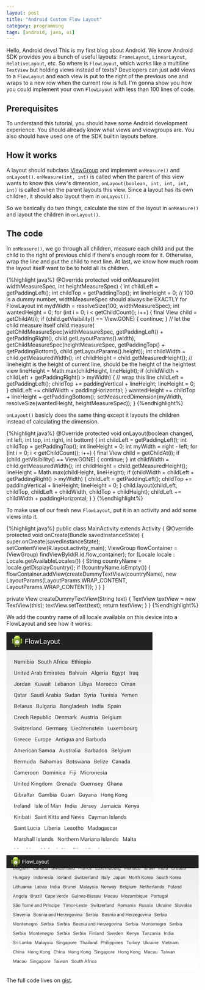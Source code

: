 ```yaml
---
layout: post
title: "Android Custom Flow Layout"
category: programming
tags: [android, java, ui]
---
```


Hello, Android devs! This is my first blog about Android. We know Android SDK provides you a bunch
of useful layouts: `FrameLayout`, `LinearLayout`, `RelativeLayout`, etc. So where is `FlowLayout`,
which works like a multiline `TextView` but holding views instead of texts? Developers can just add
views to a `FlowLayout` and each view is put to the right of the previous one and wraps to a new row
when the current row is full. I'm gonna show you how you could implement your own `FlowLayout` with
less than 100 lines of code.

<!-- more start -->

## Prerequisites

To understand this tutorial, you should have some Android development experience. You should already
know what views and viewgroups are. You also should have used one of the SDK builtin layouts before.

## How it works

A layout should subclass
[ViewGroup](http://developer.android.com/reference/android/view/ViewGroup.html) and implement
`onMeasure()` and `onLayout()`. `onMeasure(int, int)` is called when the parent of this view wants
to know this view's dimension, `onLayout(boolean, int, int, int, int)` is called when the parent
layouts this view. Since a layout has its own children, it should also layout them in `onLayout()`.

So we basically do two things, calculate the size of the layout in `onMeasure()` and layout the
children in `onLayout()`.

## The code

In `onMeasure()`, we go through all children, measure each child and put the child to the right of
previous child if there's enough room for it. Otherwise, wrap the line and put the child to next
line. At last, we know how much room the layout itself want to be to hold all its children.

{%highlight java%}
@Override
protected void onMeasure(int widthMeasureSpec, int heightMeasureSpec) {
  int childLeft = getPaddingLeft();
  int childTop = getPaddingTop();
  int lineHeight = 0;
  // 100 is a dummy number, widthMeasureSpec should always be EXACTLY for FlowLayout
  int mydWidth = resolveSize(100, widthMeasureSpec);
  int wantedHeight = 0;
  for (int i = 0; i < getChildCount(); i++) {
    final View child = getChildAt(i);
    if (child.getVisibility() == View.GONE) {
      continue;
    }
    // let the child measure itself
    child.measure(
        getChildMeasureSpec(widthMeasureSpec, getPaddingLeft() + getPaddingRight(),
            child.getLayoutParams().width),
        getChildMeasureSpec(heightMeasureSpec, getPaddingTop() + getPaddingBottom(),
            child.getLayoutParams().height));
    int childWidth = child.getMeasuredWidth();
    int childHeight = child.getMeasuredHeight();
    // lineheight is the height of current line, should be the height of the heightest view
    lineHeight = Math.max(childHeight, lineHeight);
    if (childWidth + childLeft + getPaddingRight() > myWidth) {
      // wrap this line
      childLeft = getPaddingLeft();
      childTop += paddingVertical + lineHeight;
      lineHeight = 0;
    }
    childLeft += childWidth + paddingHorizontal;
  }
  wantedHeight += childTop + lineHeight + getPaddingBottom();
  setMeasuredDimension(myWidth, resolveSize(wantedHeight, heightMeasureSpec));
}
{%endhighlight%}

`onLayout()` basicly does the same thing except it layouts the children instead of calculating the
dimension.

{%highlight java%}
@Override
protected void onLayout(boolean changed, int left, int top, int right, int bottom) {
  int childLeft = getPaddingLeft();
  int childTop = getPaddingTop();
  int lineHeight = 0;
  int myWidth = right - left;
  for (int i = 0; i < getChildCount(); i++) {
    final View child = getChildAt(i);
    if (child.getVisibility() == View.GONE) {
      continue;
    }
    int childWidth = child.getMeasuredWidth();
    int childHeight = child.getMeasuredHeight();
    lineHeight = Math.max(childHeight, lineHeight);
    if (childWidth + childLeft + getPaddingRight() > myWidth) {
      childLeft = getPaddingLeft();
      childTop += paddingVertical + lineHeight;
      lineHeight = 0;
    }
    child.layout(childLeft, childTop, childLeft + childWidth, childTop + childHeight);
    childLeft += childWidth + paddingHorizontal;
  }
}
{%endhighlight%}

To make use of our fresh new `FlowLayout`, put it in an activity and add some views into it.

{%highlight java%}
public class MainActivity extends Activity {
  @Override
  protected void onCreate(Bundle savedInstanceState) {
    super.onCreate(savedInstanceState);
    setContentView(R.layout.activity_main);
    ViewGroup flowContainer = (ViewGroup) findViewById(R.id.flow_container);
    for (Locale locale : Locale.getAvailableLocales()) {
      String countryName = locale.getDisplayCountry();
      if (!countryName.isEmpty()) {
        flowContainer.addView(createDummyTextView(countryName),
            new LayoutParams(LayoutParams.WRAP_CONTENT, LayoutParams.WRAP_CONTENT));
      }
    }
  }
 
  private View createDummyTextView(String text) {
    TextView textView = new TextView(this);
    textView.setText(text);
    return textView;
  }
}
{%endhighlight%}

We add the country name of all locale available on this device into a FlowLayout and see how it
works:

![](/image/flowlayout_portrait.png)

![](/image/flowlayout_landscape.png)

The full code lives on [gist](https://gist.github.com/hzqtc/7940858).

<!-- more end -->
